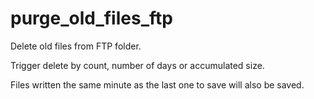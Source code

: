 # purge_old_files_ftp

Delete old files from FTP folder.

Trigger delete by count, number of days or accumulated size.

Files written the same minute as the last one to save will also be saved.
